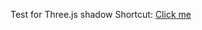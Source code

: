 Test for Three.js shadow
Shortcut: <a href="undefinedcpp.github.io/threejs/shadow/index.html">Click me</a>
